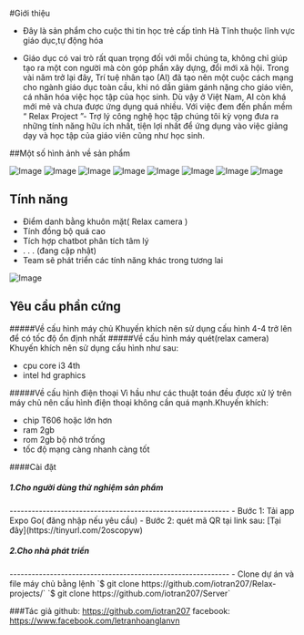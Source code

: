 #Giới thiệu
- Đây là sản phẩm cho cuộc thi tin học trẻ cấp tỉnh Hà Tĩnh thuộc lĩnh vực giáo dục,tự động hóa

- Giáo dục có vai trò rất quan trọng đối với mỗi chúng ta, không chỉ giúp tạo ra một con người mà còn góp phần xây dựng, đổi mới xã hội. Trong vài năm trở lại đây, Trí tuệ nhân tạo (AI) đã tạo nên một cuộc cách mạng cho ngành giáo dục toàn cầu, khi nó dần giảm gánh nặng cho giáo viên, cá nhân hóa việc học tập của học sinh. Dù vậy ở Việt Nam, AI còn khá mới mẻ và chưa được ứng dụng quá nhiều. Với việc đem đến phần mềm “ Relax Project ”- Trợ lý công nghệ học tập chúng tôi kỳ vọng đưa ra những tính năng hữu ích nhất, tiện lợi nhất để ứng dụng vào việc giảng dạy và học tập của giáo viên cũng như học sinh.

##Một số hình ảnh về sản phẩm

![Image](https://github.com/iotran207/Relax-projects/blob/master/Image/1.jpg?raw=true)
![Image](https://github.com/iotran207/Relax-projects/blob/master/Image/6.jpg?raw=true)
![Image](https://github.com/iotran207/Relax-projects/blob/master/Image/7.jpg?raw=true)
![Image](https://github.com/iotran207/Relax-projects/blob/master/Image/8.jpg?raw=true)
![Image](https://github.com/iotran207/Relax-projects/blob/master/Image/2.jpg?raw=true)
![Image](https://github.com/iotran207/Relax-projects/blob/master/Image/3.jpg?raw=true)
![Image](https://github.com/iotran207/Relax-projects/blob/master/Image/4.jpg?raw=true)
![Image](https://github.com/iotran207/Relax-projects/blob/master/Image/5.jpg?raw=true)


## Tính năng
- Điểm danh bằng khuôn mặt( Relax camera )
- Tính đồng bộ quá cao
- Tích hợp chatbot phân tích tâm lý 
- . . . (đang cập nhật)
- Team sẽ phát triển các tính năng khác trong tương lai

![Image](https://github.com/iotran207/Relax-projects/blob/master/Screens/Setting/logo-full.png?raw=true)

## Yêu cầu phần cứng
#####Về cấu hình máy chủ
Khuyến khích nên sử dụng cấu hình 4-4 trở lên để có tốc độ ổn định nhất
#####Về cấu hình máy quét(relax camera)
Khuyến khích nên sử dụng cấu hình như sau:
- cpu core i3 4th
- intel hd graphics

#####Về cấu hình điện thoại
Vì hầu như các thuật toán đều được xử lý trên máy chủ nên cấu hình điện thoại không cần quá mạnh.Khuyến khích:
- chip T606 hoặc lớn hơn
- ram 2gb
- rom 2gb bộ nhớ trống
- tốc độ mạng càng nhanh càng tốt

####Cài đặt
<h5>
1.Cho người dùng thử nghiệm sản phẩm
</h5>
------------------------------------------------------------
- Bước 1: Tải app Expo Go( đăng nhập nếu yêu cầu)
- Bước 2: quét mã QR tại link sau: [Tại đây](https://tinyurl.com/2oscopyw)

<h5>
2.Cho nhà phát triển
</h5>
------------------------------------------------------------
- Clone dự án và file máy chủ bằng lệnh
`$ git clone https://github.com/iotran207/Relax-projects/`
`$ git clone https://github.com/iotran207/Server`

###Tác giả
github: https://github.com/iotran207
facebook: https://www.facebook.com/letranhoanglanvn






